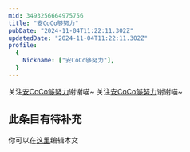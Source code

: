 ```yaml
---
mid: 3493256664975756
title: "安CoCo够努力"
pubDate: "2024-11-04T11:22:11.302Z"
updatedDate: "2024-11-04T11:22:11.302Z"
profile:
  {
    Nickname: ["安CoCo够努力"],
  }
---
```


关注[安CoCo够努力](https://space.bilibili.com/3493256664975756)谢谢喵~ 关注[安CoCo够努力](https://space.bilibili.com/3493256664975756)谢谢喵~

## 此条目有待补充
你可以在[这里](https://github.com/Yuhanawa/VTuber.ICU-Content/edit/master/v/安CoCo够努力/index.md)编辑本文
